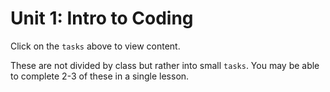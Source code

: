 # Unit 1: Intro to Coding

Click on the `tasks` above to view content. 

These are not divided by class but rather into small `tasks`. You may be able to complete 2-3 of these in a single lesson. 

